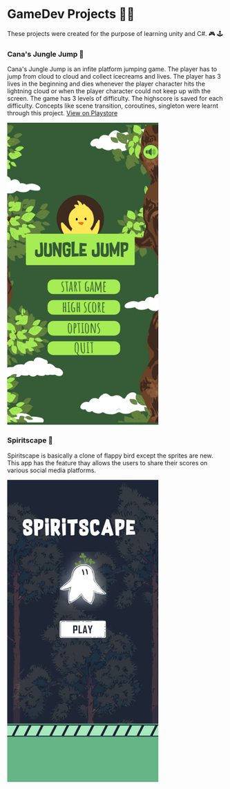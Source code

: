 # GameDev Projects :woman_technologist:
These projects were created for the purpose of learning unity and C#. :video_game: :joystick:

### Cana's Jungle Jump :baby_chick:
Cana's Jungle Jump is an infite platform jumping game. The player has to jump from cloud to cloud and collect icecreams and lives. The player has 3 lives in the beginning and dies whenever the player character hits the lightning cloud or when the player character could not keep up with the screen. The game has 3 levels of difficulty. The highscore is saved for each difficulty. Concepts like scene transition, coroutines, singleton were learnt through this project.
[View on Playstore](https://play.google.com/store/apps/details?id=com.CanaComics.CanasJungleJump)

<img src="https://github.com/Vaishnavi0123/GameDev/blob/main/Cana%20Jump/Screenshots/Screenshot_20210907-110214.png?raw=true" width="350" height="700">

### Spiritscape :ghost:
Spiritscape is basically a clone of flappy bird except the sprites are new. This app has the feature thay allows the users to share their scores on various social media platforms.

<img src="https://github.com/Vaishnavi0123/GameDev/blob/b00723f28fc07405451bbccd645c1853e3ca36f4/Spiritscape/Screenshots/1.jpeg" width="350" height="700">



